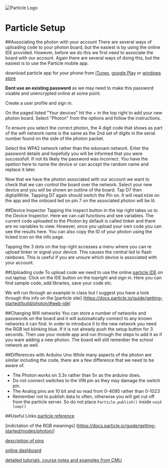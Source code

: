 
![Particle Logo][logo]

[logo]: https://www-assets.particle.io/images/particle-mark.png "Particle logo image"
Particle Setup
==============

##Associating the photon with your account
There are several ways of uploading code to your photon board, but the easiest is by using the online IDE provided. However, before we do this we first need to associate the board with our account. Again there are several ways of doing this, but the easiest is to use the Particle moblie app.

download particle app for your phone from [iTunes](https://itunes.apple.com/us/app/particle-build-iot-projects/id991459054?mt=8), [google Play](https://play.google.com/store/apps/details?id=io.particle.android.app&hl=en) or [windows store](https://www.microsoft.com/en-us/store/p/particle/9nblggh4p55n)

**Dont use an existing password** as we may need to make this password visable and unencrypted online at some point.

Create a user profile and sign in. 

On the paged listed "Your devices" hit the + in the top right to add your new photon board. Select "Photon" from the options and follow the instructions. 

To ensure you select the correct photon, the 4 digit code that shows as part of the wifi network name is the same as the 2nd set of digits in the serial number found on the side of the photon packet.

Select the WPA2 network rather than the eduroam network. Enter the password details and hopefully you will be informed that you were successfull. If not its likely the password was incorrect. You have the opetion here to name the device or can accept the random name and replace it later.

Now that we have the photon associated with our account we want to check that we can control the board over the network. Select your new device and you will be shown an outline of the board. Tap D7 then digtialWrite. Tapping D7 again should switch the Pin on. It will read `HIGH` on the app and the onboard led on pin 7 on the associated photon will be lit. 

##Device Inspector
Tapping the inspect button in the top right takes us to the Device Inspector. Here we can call functions and see variables. The current code uploaded to the Photon by default is called tinker and there are no variables to view. However, once you upload your own code you can see the results here. You can also copy the ID of your photon using the ticked icon on the info page. 

Tapping the 3 dots on the top right accesses a menu where you can re upload tinker or signal your device. This causes the central led to flash rainbows. This is useful if you are unsure which device is associated with your account. 

##Uploading code
To upload code we need to use the online [particle IDE](https://www.particle.io/) on out laptop. Click on the IDE button on the topright and sign in. 
Here you can find sample code, add libraries, save your code etc.

We will run through an example in class but I suggest you have a look through this info on the [particle site] (https://docs.particle.io/guide/getting-started/build/photon/#web-ide)

##Changing Wifi networks
You can store a number of networks and passwords on the board and it will automatically connect to any known networks it can find. In order to introduce it to the new network you need the RGB led blinking blue. If it is not already push the setup button for 3 seconds. Then use your mobile app and run through the steps to add it as if you ware adding a new photon. The board will still remenber the school network as well. 

##Differences with Arduino Uno
While many aspects of the photon are similar including the code, there are a few difference that we need to be aware of.

* The Photon works on 3.3v rather than 5v as the arduino does. 
* Do not connect switches to the VIN pin as they may damage the switch pin.
* The Analog pins are 10 bit and so read from 0-4095 rather than 0-1023
* Remember not to publish data to often, otherwise you will get cut off from the particle server. So do not place `Particle.publish()` inside `void loop()`

##Useful Links
[particle reference](https://docs.particle.io/reference/firmware/photon/#cloud-functions)

[indictation of the RGB meanings] (https://docs.particle.io/guide/getting-started/modes/photon/)

[description of pins](https://docs.particle.io/datasheets/photon-datasheet/#pin-description)

[online dashboard](http://jflasher.github.io/spark-helper/)

[detailed tutorials, course notes and examples from CMU](http://daraghbyrne.github.io/diotlabs/)